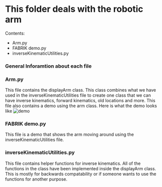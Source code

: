# This folder deals with the robotic arm

Contents:
* Arm.py
* FABRIK demo.py
* inverseKinematicUtilities.py

### General Inforamtion about each file

### Arm.py
This file contains the displayArm class. This class combines what we have used in the inverseKinematicUtilities file to create one class that we can have inverse kinematics, forward kinematics, old locations and more. This file also contains a demo using the arm class. Here is what the demo looks like ![demo](https://raw.githubusercontent.com/Uvic-Robotics-Club/Utility/master/Images/arm%20demo.gif?raw=true "demo inside arm.py")

### FABRIK demo.py
This file is a demo that shows the arm moving around using the inverseKinematicUtilities file.

### inverseKinematicUtilities.py
This file contains helper functions for inverse kinematics. All of the functions in the class have been implemented inside the displayArm class. This is mostly for backwards compatability or if someone wants to use the functions for another purpose.


